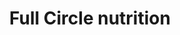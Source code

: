 ---
title: "Full Circle nutrition"
url: /south-daytona/full-circle-nutrition/
shop: Nahrungsergänzung
---